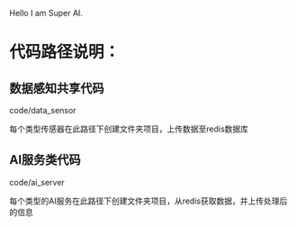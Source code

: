 Hello I am Super AI.

# 代码路径说明：

## 数据感知共享代码
code/data_sensor

每个类型传感器在此路径下创建文件夹项目，上传数据至redis数据库

## AI服务类代码
code/ai_server

每个类型的AI服务在此路径下创建文件夹项目，从redis获取数据，并上传处理后的信息